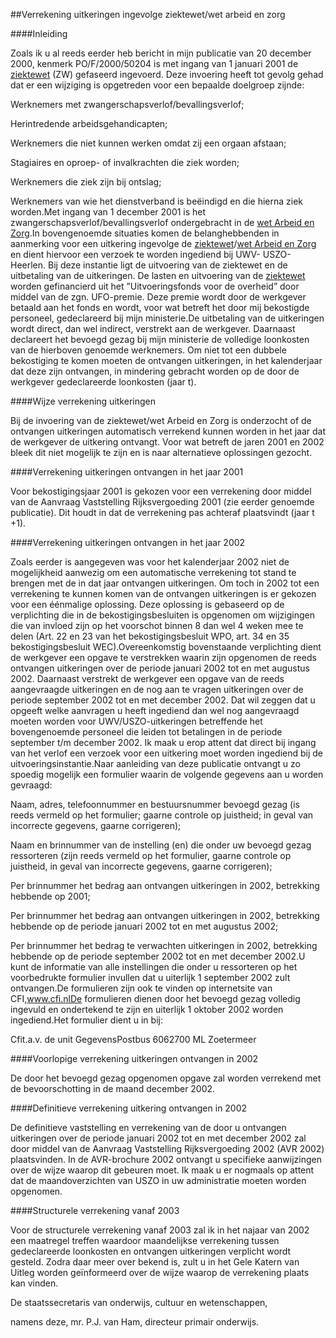 <meta http-equiv='Content-Type' content='text/html; charset=utf-8' />

##Verrekening uitkeringen ingevolge ziektewet/wet arbeid en zorg

####Inleiding

Zoals ik u al reeds eerder heb bericht in mijn publicatie van 20 december 2000, kenmerk PO/F/2000/50204 is met ingang van 1 januari 2001 de [ziektewet](../../../../../../../../../wet/ziektewet/BWBR0001888/README.md) (ZW) gefaseerd ingevoerd. Deze invoering heeft tot gevolg gehad dat er een wijziging is opgetreden voor een bepaalde doelgroep zijnde:

Werknemers met zwangerschapsverlof/bevallingsverlof;

Herintredende arbeidsgehandicapten;

Werknemers die niet kunnen werken omdat zij een orgaan afstaan;

Stagiaires en oproep- of invalkrachten die ziek worden;

Werknemers die ziek zijn bij ontslag;

Werknemers van wie het dienstverband is beëindigd en die hierna ziek worden.Met ingang van 1 december 2001 is het zwangerschapsverlof/bevallingsverlof ondergebracht in de [wet Arbeid en Zorg](../../../../../../../../../wet/wet/arbeid/en/zorg/BWBR0013008/README.md).In bovengenoemde situaties komen de belanghebbenden in aanmerking voor een uitkering ingevolge de [ziektewet](../../../../../../../../../wet/ziektewet/BWBR0001888/README.md)/[wet Arbeid en Zorg](../../../../../../../../../wet/wet/arbeid/en/zorg/BWBR0013008/README.md) en dient hiervoor een verzoek te worden ingediend bij UWV- USZO-Heerlen. Bij deze instantie ligt de uitvoering van de ziektewet en de uitbetaling van de uitkeringen. De lasten en uitvoering van de [ziektewet](../../../../../../../../../wet/ziektewet/BWBR0001888/README.md) worden gefinancierd uit het ”Uitvoeringsfonds voor de overheid” door middel van de zgn. UFO-premie. Deze premie wordt door de werkgever betaald aan het fonds en wordt, voor wat betreft het door mij bekostigde personeel, gedeclareerd bij mijn ministerie.De uitbetaling van de uitkeringen wordt direct, dan wel indirect, verstrekt aan de werkgever. Daarnaast declareert het bevoegd gezag bij mijn ministerie de volledige loonkosten van de hierboven genoemde werknemers. Om niet tot een dubbele bekostiging te komen moeten de ontvangen uitkeringen, in het kalenderjaar dat deze zijn ontvangen, in mindering gebracht worden op de door de werkgever gedeclareerde loonkosten (jaar t).

####Wijze verrekening uitkeringen

Bij de invoering van de ziektewet/wet Arbeid en Zorg is onderzocht of de ontvangen uitkeringen automatisch verrekend kunnen worden in het jaar dat de werkgever de uitkering ontvangt. Voor wat betreft de jaren 2001 en 2002 bleek dit niet mogelijk te zijn en is naar alternatieve oplossingen gezocht.

####Verrekening uitkeringen ontvangen in het jaar 2001

Voor bekostigingsjaar 2001 is gekozen voor een verrekening door middel van de Aanvraag Vaststelling Rijksvergoeding 2001 (zie eerder genoemde publicatie). Dit houdt in dat de verrekening pas achteraf plaatsvindt (jaar t +1).

####Verrekening uitkeringen ontvangen in het jaar 2002

Zoals eerder is aangegeven was voor het kalenderjaar 2002 niet de mogelijkheid aanwezig om een automatische verrekening tot stand te brengen met de in dat jaar ontvangen uitkeringen. Om toch in 2002 tot een verrekening te kunnen komen van de ontvangen uitkeringen is er gekozen voor een éénmalige oplossing. Deze oplossing is gebaseerd op de verplichting die in de bekostigingsbesluiten is opgenomen om wijzigingen die van invloed zijn op het voorschot binnen 8 dan wel 4 weken mee te delen (Art. 22 en 23 van het bekostigingsbesluit WPO, art. 34 en 35 bekostigingsbesluit WEC).Overeenkomstig bovenstaande verplichting dient de werkgever een opgave te verstrekken waarin zijn opgenomen de reeds ontvangen uitkeringen over de periode januari 2002 tot en met augustus 2002. Daarnaast verstrekt de werkgever een opgave van de reeds aangevraagde uitkeringen en de nog aan te vragen uitkeringen over de periode september 2002 tot en met december 2002. Dat wil zeggen dat u opgeeft welke aanvragen u heeft ingediend dan wel nog aangevraagd moeten worden voor UWV/USZO-uitkeringen betreffende het bovengenoemde personeel die leiden tot betalingen in de periode september t/m december 2002. Ik maak u erop attent dat direct bij ingang van het verlof een verzoek voor een uitkering moet worden ingediend bij de uitvoeringsinstantie.Naar aanleiding van deze publicatie ontvangt u zo spoedig mogelijk een formulier waarin de volgende gegevens aan u worden gevraagd:

Naam, adres, telefoonnummer en bestuursnummer bevoegd gezag (is reeds vermeld op het formulier; gaarne controle op juistheid; in geval van incorrecte gegevens, gaarne corrigeren);

Naam en brinnummer van de instelling (en) die onder uw bevoegd gezag ressorteren (zijn reeds vermeld op het formulier, gaarne controle op juistheid, in geval van incorrecte gegevens, gaarne corrigeren);

Per brinnummer het bedrag aan ontvangen uitkeringen in 2002, betrekking hebbende op 2001;

Per brinnummer het bedrag aan ontvangen uitkeringen in 2002, betrekking hebbende op de periode januari 2002 tot en met augustus 2002;

Per brinnummer het bedrag te verwachten uitkeringen in 2002, betrekking hebbende op de periode september 2002 tot en met december 2002.U kunt de informatie van alle instellingen die onder u ressorteren op het voorbedrukte formulier invullen dat u uiterlijk 1 september 2002 zult ontvangen.De formulieren zijn ook te vinden op internetsite van CFI,www.cfi.nlDe formulieren dienen door het bevoegd gezag volledig ingevuld en ondertekend te zijn en uiterlijk 1 oktober 2002 worden ingediend.Het formulier dient u in bij:

Cfit.a.v. de unit GegevensPostbus 6062700 ML Zoetermeer

####Voorlopige verrekening uitkeringen ontvangen in 2002

De door het bevoegd gezag opgenomen opgave zal worden verrekend met de bevoorschotting in de maand december 2002.

####Definitieve verrekening uitkering ontvangen in 2002

De definitieve vaststelling en verrekening van de door u ontvangen uitkeringen over de periode januari 2002 tot en met december 2002 zal door middel van de Aanvraag Vaststelling Rijksvergoeding 2002 (AVR 2002) plaatsvinden. In de AVR-brochure 2002 ontvangt u specifieke aanwijzingen over de wijze waarop dit gebeuren moet. Ik maak u er nogmaals op attent dat de maandoverzichten van USZO in uw administratie moeten worden opgenomen.

####Structurele verrekening vanaf 2003

Voor de structurele verrekening vanaf 2003 zal ik in het najaar van 2002 een maatregel treffen waardoor maandelijkse verrekening tussen gedeclareerde loonkosten en ontvangen uitkeringen verplicht wordt gesteld. Zodra daar meer over bekend is, zult u in het Gele Katern van Uitleg worden geïnformeerd over de wijze waarop de verrekening plaats kan vinden. 

De 
staatssecretaris van onderwijs, cultuur en wetenschappen, 

namens deze, 
mr. P.J. van Ham, 
directeur primair onderwijs. 
